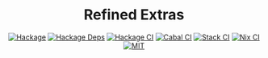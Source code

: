 <div align="center">

# Refined Extras

[![Hackage](https://img.shields.io/hackage/v/refined-extras)](https://hackage.haskell.org/package/refined-extras)
[![Hackage Deps](https://img.shields.io/hackage-deps/v/refined-extras)](http://packdeps.haskellers.com/reverse/refined-extras)
[![Hackage CI](https://matrix.hackage.haskell.org/api/v2/packages/refined-extrasls/badge)](https://matrix.hackage.haskell.org/#/package/refined-extras)
[![Cabal CI](https://img.shields.io/github/workflow/status/tbidne/refined-extras/cabal/main?label=cabal&logoColor=white)](https://github.com/tbidne/refined-extras/actions/workflows/cabal_ci.yaml)
[![Stack CI](https://img.shields.io/github/workflow/status/tbidne/refined-extras/stack/main?label=stack&logoColor=white)](https://github.com/tbidne/refined-extras/actions/workflows/stack_ci.yaml)
[![Nix CI](https://img.shields.io/github/workflow/status/tbidne/refined-extras/nix/main?label=nix&logo=nixos&logoColor=white)](https://github.com/tbidne/refined-extras/actions/workflows/nix_ci.yaml)
[![MIT](https://img.shields.io/github/license/tbidne/refined-extras?color=blue)](https://opensource.org/licenses/MIT)
</div>